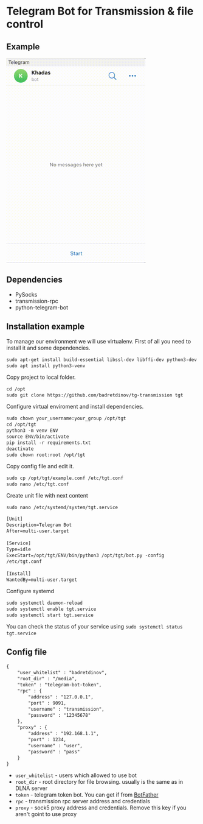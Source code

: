# Telegram Bot for Transmission & file control

## Example
![](./images/example.gif)

## Dependencies

* PySocks
* transmission-rpc
* python-telegram-bot

## Installation example

To manage our environment we will use virtualenv. First of all you need to install it and some dependencies.

```
sudo apt-get install build-essential libssl-dev libffi-dev python3-dev
sudo apt install python3-venv
```
Copy project to local folder.

```
cd /opt
sudo git clone https://github.com/badretdinov/tg-transmission tgt
```

Configure virtual enviroment and install dependencies.

```
sudo chown your_username:your_group /opt/tgt
cd /opt/tgt
python3 -m venv ENV
source ENV/bin/activate
pip install -r requirements.txt
deactivate
sudo chown root:root /opt/tgt
```
Copy config file and edit it.

```
sudo cp /opt/tgt/example.conf /etc/tgt.conf
sudo nano /etc/tgt.conf
```
Create unit file with next content

```
sudo nano /etc/systemd/system/tgt.service
```
```
[Unit]
Description=Telegram Bot
After=multi-user.target

[Service]
Type=idle
ExecStart=/opt/tgt/ENV/bin/python3 /opt/tgt/bot.py -config /etc/tgt.conf

[Install]
WantedBy=multi-user.target
```
Configure systemd

```
sudo systemctl daemon-reload
sudo systemctl enable tgt.service
sudo systemctl start tgt.service
```
You can check the status of your service using `sudo systemctl status tgt.service`

## Config file

```
{
	"user_whitelist" : "badretdinov",
	"root_dir" : "/media",
	"token" : "telegram-bot-token",
	"rpc" : {
		"address" : "127.0.0.1",
		"port" : 9091,
		"username" : "transmission",
		"password" : "12345678"
	},
	"proxy" : {
		"address" : "192.168.1.1",
		"port" : 1234,
		"username" : "user",
		"password" : "pass"
	}
}
```
* `user_whitelist` - users which allowed to use bot
* `root_dir` - root directory for file browsing. usually is the same as in DLNA server
* `token` - telegram token bot. You can get if from [BotFather](https://telegram.me/botfather)
* `rpc` - transmission rpc server address and credentials
* `proxy` - sock5 proxy address and credentials. Remove this key if you aren't goint to use proxy
